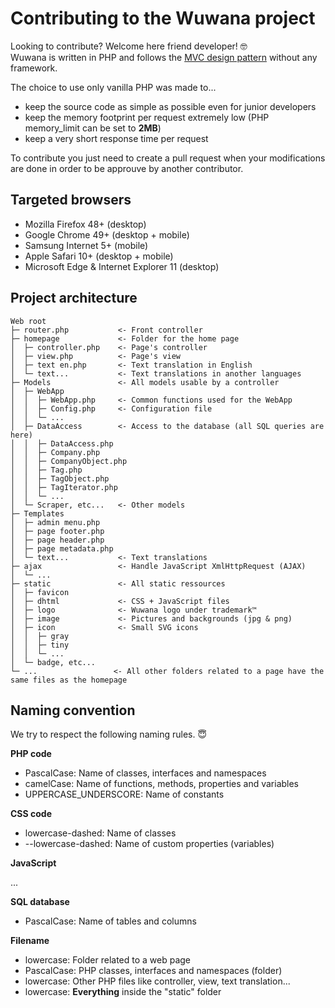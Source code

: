 # Contributing to the Wuwana project

Looking to contribute? Welcome here friend developer! 🤓  
Wuwana is written in PHP and follows the [MVC design pattern](https://en.wikipedia.org/wiki/Model–view–controller) without any framework.

The choice to use only vanilla PHP was made to...

- keep the source code as simple as possible even for junior developers
- keep the memory footprint per request extremely low (PHP memory_limit can be set to **2MB**)
- keep a very short response time per request

To contribute you just need to create a pull request when your modifications are done in order to be approuve by another contributor.

## Targeted browsers

- Mozilla Firefox 48+ (desktop)
- Google Chrome 49+ (desktop + mobile)
- Samsung Internet 5+ (mobile)
- Apple Safari 10+ (desktop + mobile)
- Microsoft Edge & Internet Explorer 11 (desktop)

## Project architecture

```
Web root
├─ router.php           <- Front controller
├─ homepage             <- Folder for the home page
│  ├─ controller.php    <- Page's controller
│  ├─ view.php          <- Page's view
│  ├─ text en.php       <- Text translation in English
│  └─ text...           <- Text translations in another languages
├─ Models               <- All models usable by a controller
│  ├─ WebApp
│  │  ├─ WebApp.php     <- Common functions used for the WebApp
│  │  ├─ Config.php     <- Configuration file
│  │  └─ ...
│  ├─ DataAccess        <- Access to the database (all SQL queries are here)
│  │  ├─ DataAccess.php
│  │  ├─ Company.php
│  │  ├─ CompanyObject.php
│  │  ├─ Tag.php
│  │  ├─ TagObject.php
│  │  ├─ TagIterator.php
│  │  └─ ...
│  └─ Scraper, etc...   <- Other models
├─ Templates
│  ├─ admin menu.php
│  ├─ page footer.php
│  ├─ page header.php
│  ├─ page metadata.php
│  └─ text...           <- Text translations
├─ ajax                 <- Handle JavaScript XmlHttpRequest (AJAX)
│  └─ ...
├─ static               <- All static ressources
│  ├─ favicon
│  ├─ dhtml             <- CSS + JavaScript files
│  ├─ logo              <- Wuwana logo under trademark™
│  ├─ image             <- Pictures and backgrounds (jpg & png)
│  ├─ icon              <- Small SVG icons
│  │  ├─ gray
│  │  ├─ tiny
│  │  └─ ...
│  └─ badge, etc...
└─ ...                 <- All other folders related to a page have the same files as the homepage
```

## Naming convention

We try to respect the following naming rules. 😇

**PHP code**

- PascalCase: Name of classes, interfaces and namespaces
- camelCase: Name of functions, methods, properties and variables
- UPPERCASE_UNDERSCORE: Name of constants

**CSS code**

- lowercase-dashed: Name of classes
- --lowercase-dashed: Name of custom properties (variables)

**JavaScript**

...

**SQL database**

- PascalCase: Name of tables and columns

**Filename**

- lowercase: Folder related to a web page
- PascalCase: PHP classes, interfaces and namespaces (folder)
- lowercase: Other PHP files like controller, view, text translation...
- lowercase: **Everything** inside the "static" folder